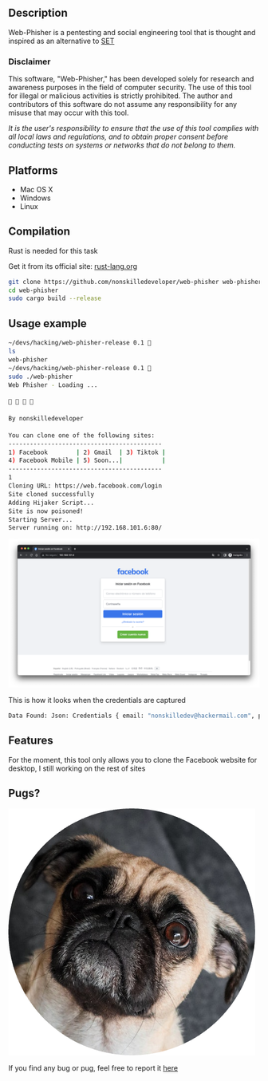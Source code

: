 ## Description

Web-Phisher is a pentesting and social engineering tool that is thought and inspired as an alternative to [SET](https://github.com/trustedsec/social-engineer-toolkit)
### **Disclaimer**

This software, "Web-Phisher," has been developed solely for research and awareness purposes in the field of computer security. The use of this tool for illegal or malicious activities is strictly prohibited. The author and contributors of this software do not assume any responsibility for any misuse that may occur with this tool.

*It is the user's responsibility to ensure that the use of this tool complies with all local laws and regulations, and to obtain proper consent before conducting tests on systems or networks that do not belong to them.*
## Platforms

- Mac OS X
- Windows
- Linux
## Compilation

Rust is needed for this task

Get it from its official site:  [rust-lang.org](https://www.rust-lang.org/)

```bash
git clone https://github.com/nonskilledeveloper/web-phisher web-phisher/
cd web-phisher
sudo cargo build --release
```
## Usage example

```bash
~/devs/hacking/web-phisher-release 0.1 
ls
web-phisher
~/devs/hacking/web-phisher-release 0.1 
sudo ./web-phisher
Web Phisher - Loading ...

🥚 🐣 🐥 🐓

By nonskilledeveloper

You can clone one of the following sites:
-------------------------------------------
1) Facebook        | 2) Gmail  | 3) Tiktok |
4) Facebook Mobile | 5) Soon...|           |
-------------------------------------------
1
Cloning URL: https://web.facebook.com/login
Site cloned successfully
Adding Hijaker Script...
Site is now poisoned!
Starting Server...
Server running on: http://192.168.101.6:80/
```
![server running](https://github.com/nonskilledeveloper/web-phisher/blob/master/IMG/Pasted%20image%2020230917232850.png)

This is how it looks when the credentials are captured

```bash
Data Found: Json: Credentials { email: "nonskilledev@hackermail.com", pass: "h4ck3rpass#" }
```

## Features
For the moment, this tool only allows you to clone the Facebook website for desktop, I still working on the rest of sites

## Pugs?

![pug](https://github.com/nonskilledeveloper/web-phisher/blob/master/IMG/Pug1-modified.png)

If you find any bug or pug, feel free to report it [here](https://github.com/nonskilledeveloper/web-phisher/issues) 
